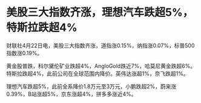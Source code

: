 # 美股三大指数齐涨，理想汽车跌超5%，特斯拉跌超4%

财联社4月22日电，美股三大指数齐涨，道指涨0.15%，纳指涨0.07%，标普500指数涨0.19%。

黄金股普跌，科尔黛伦矿业跌超4%，AngloGold跌近7%，哈莫尼黄金跌超6%。特斯拉跌超4%，此前公司在全球范围内降价。英伟达涨超1%，奈飞跌超1%。

理想汽车跌超5%，此前全系降价1.8万元至3万元，小鹏跌超2%，蔚来涨0.39%，B站涨超5%，京东涨超4%，拼多多涨近4%。

